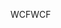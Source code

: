 <span data-ttu-id="1d833-101">WCF</span><span class="sxs-lookup"><span data-stu-id="1d833-101">WCF</span></span>